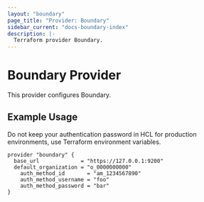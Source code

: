 ```yaml
---
layout: "boundary"
page_title: "Provider: Boundary"
sidebar_current: "docs-boundary-index"
description: |-
  Terraform provider Boundary.
---
```


# Boundary Provider

This provider configures Boundary. 

## Example Usage

Do not keep your authentication password in HCL for production environments, use Terraform environment variables.

```hcl
provider "boundary" {
  base_url             = "https://127.0.0.1:9200"
  default_organization = "o_0000000000"
	auth_method_id       = "am_1234567890"
	auth_method_username = "foo"
	auth_method_password = "bar"
}
```
